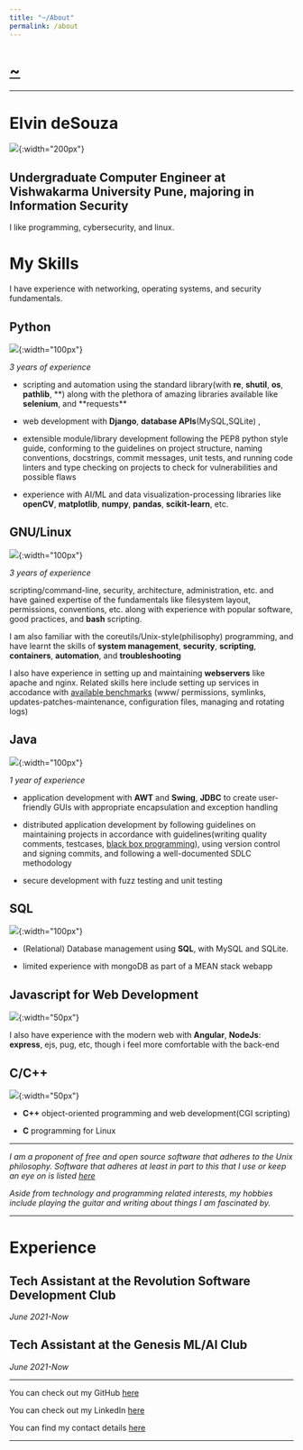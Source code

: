 ```yaml
---
title: "~/About"
permalink: /about
---
```


# [~](../../README.md)

---

# Elvin deSouza

![](img/me.jpg){:width="200px"}

## Undergraduate Computer Engineer at Vishwakarma University Pune, majoring in Information Security

I like programming, cybersecurity, and linux.

# My Skills

I have experience with networking, operating systems, and security fundamentals.

## Python

![](img/logo_python.jpg){:width="100px"}

_3 years of experience_

- scripting and automation using the standard library(with **re**, **shutil**, **os**, **pathlib**, **) along with the plethora of amazing libraries available like **selenium**, and **requests\*\*

- web development with **Django**, **database APIs**(MySQL,SQLite) ,

- extensible module/library development following the PEP8 python style guide, conforming to the guidelines on project structure, naming conventions, docstrings, commit messages, unit tests, and running code linters and type checking on projects to check for vulnerabilities and possible flaws

- experience with AI/ML and data visualization-processing libraries like
  **openCV**, **matplotlib**, **numpy**, **pandas**, **scikit-learn**, etc.

## GNU/Linux

![](img/logo_linux.png){:width="100px"}

_3 years of experience_

scripting/command-line, security, architecture, administration, etc. and have gained expertise of the fundamentals like filesystem layout, permissions, conventions, etc. along with experience with popular software, good practices, and **bash** scripting.

I am also familiar with the coreutils/Unix-style(philisophy) programming, and have learnt the skills of **system management**, **security**, **scripting**, **containers**, **automation**, and **troubleshooting**

I also have experience in setting up and maintaining **webservers** like apache and nginx. Related skills here include setting up services in accodance with [available benchmarks](https://www.cisecurity.org/cis-benchmarks/) (www/ permissions, symlinks, updates-patches-maintenance, configuration files, managing and rotating logs)

## Java

![](img/logo_java.png){:width="100px"}

_1 year of experience_

- application development with **AWT** and **Swing**, **JDBC** to create user-friendly GUIs with appropriate encapsulation and exception handling

- distributed application development by following guidelines on maintaining projects in accordance with guidelines(writing quality comments, testcases, [black box programming](https://en.wikipedia.org/wiki/Black_box#:~:text=In%20computing%20in%20general%2C%20a,routine%20suitable%20for%20re%2Duse.)), using version control and signing commits, and following a well-documented SDLC methodology

- secure development with fuzz testing and unit testing

## SQL

![](img/logo_db.jpeg){:width="100px"}

- (Relational) Database management using **SQL**, with MySQL and SQLite.

- limited experience with mongoDB as part of a MEAN stack webapp

## Javascript for Web Development

![](img/logo_js.png){:width="50px"}

I also have experience with the modern web with **Angular**, **NodeJs**: **express**, ejs, pug, etc, though i feel more comfortable with the back-end

## C/C++

![](img/logo_c_cpp.png){:width="50px"}

- **C++** object-oriented programming and web development(CGI scripting)

- **C** programming for Linux

---

_I am a proponent of free and open source software that adheres to the Unix philosophy. Software that adheres at least in part to this that I use or keep an eye on is listed [here](../software.md)_

_Aside from technology and programming related interests, my hobbies include playing the guitar and writing about things I am fascinated by._

---

# Experience

## Tech Assistant at the Revolution Software Development Club

_June 2021-Now_

## Tech Assistant at the Genesis ML/AI Club

_June 2021-Now_

---

You can check out my GitHub [here](https://github.com/elvindsouza/)

You can check out my LinkedIn [here](https://www.linkedin.com/in/elvindesouza/)

<!-- You can check out my Leetcode [here](https://github.com/elvindsouza/)
You can check out my Hackerrank [here](https://github.com/elvindsouza/)
You can check out my TryHackMe [here](https://github.com/elvindsouza/)
You can check out my HackTheBox [here](https://github.com/elvindsouza/) -->

You can find my contact details [here](https://elvindsouza.github.io/about/contact/)

---
